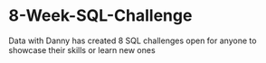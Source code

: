 # 8-Week-SQL-Challenge
Data with Danny has created 8 SQL challenges open for anyone to showcase their skills or learn new ones
